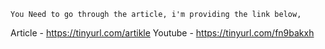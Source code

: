 ```
You Need to go through the article, i'm providing the link below,
```
Article - https://tinyurl.com/artikle
Youtube - https://tinyurl.com/fn9bakxh
